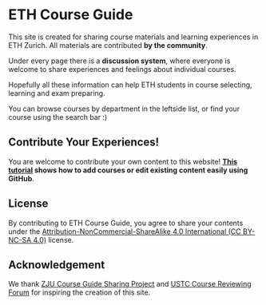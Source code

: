 # ETH Course Guide

This site is created for sharing course materials and learning experiences in ETH Zurich. All materials are contributed **by the community**.

Under every page there is a **discussion system**, where everyone is welcome to share experiences and feelings about individual courses. 

Hopefully all these information can help ETH students in course selecting, learning and exam preparing.

You can browse courses by department in the leftside list, or find your course using the search bar :)

## Contribute Your Experiences!

You are welcome to contribute your own content to this website! **[This tutorial](contributor_guide/) shows how to add courses or edit existing content easily using GitHub**.

## License

By contributing to ETH Course Guide, you agree to share your contents under the [Attribution-NonCommercial-ShareAlike 4.0 International (CC BY-NC-SA 4.0)](https://creativecommons.org/licenses/by-nc-sa/4.0/deed.en) license.

## Acknowledgement

We thank [ZJU Course Guide Sharing Project](https://github.com/QSCTech/zju-icicles) and [USTC Course Reviewing Forum](https://icourse.club/) for inspiring the creation of this site.
